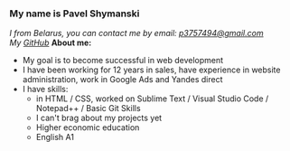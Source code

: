 ### My name is Pavel Shymanski
*I from Belarus, you can contact me by email: p3757494@gmail.com*    
_My [GitHub](https://github.com/pavel-shim)_ 
**About me:**
* My goal is to become successful in web development
* I have been working for 12 years in sales, have experience in website administration, work in Google Ads and Yandes direct
* I have skills:  
    * in HTML / CSS, worked on Sublime Text / Visual Studio Code / Notepad++ / Basic Git Skills
    * I can't brag about my projects yet
    * Higher economic education
    * English A1